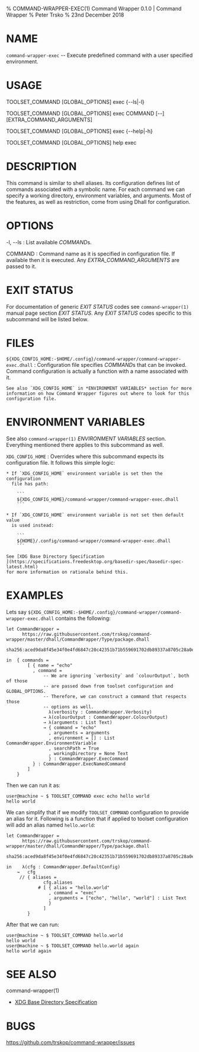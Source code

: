 % COMMAND-WRAPPER-EXEC(1) Command Wrapper 0.1.0 | Command Wrapper
% Peter Trsko
% 23nd December 2018


# NAME

`command-wrapper-exec` -- Execute predefined command with a user specified
environment.


# USAGE

TOOLSET\_COMMAND \[GLOBAL\_OPTIONS] exec {\--ls|-l}

TOOLSET\_COMMAND \[GLOBAL\_OPTIONS] exec COMMAND [\--] \[EXTRA\_COMMAND\_ARGUMENTS]

TOOLSET\_COMMAND \[GLOBAL\_OPTIONS] exec {\--help|-h}

TOOLSET\_COMMAND \[GLOBAL\_OPTIONS] help exec


# DESCRIPTION

This command is similar to shell aliases.  Its configuration defines list of
commands associated with a symbolic name.  For each command we can specify a
working directory, environment variables, and arguments.  Most of the features,
as well as restriction, come from using Dhall for configuration.


# OPTIONS

-l, \--ls
:   List available *COMMAND*s.

COMMAND
:   Command name as it is specified in configuration file.  If available then
    it is executed.  Any *EXTRA_COMMAND_ARGUMENTS* are passed to it.


# EXIT STATUS

For documentation of generic *EXIT STATUS* codes see `command-wrapper(1)`
manual page section *EXIT STATUS*.  Any *EXIT STATUS* codes specific to this
subcommand will be listed below.


# FILES

`${XDG_CONFIG_HOME:-$HOME/.config}/command-wrapper/command-wrapper-exec.dhall`
:   Configuration file specifies *COMMAND*s that can be invoked.  Command
    configuration is actually a function with a name associated with it.

    See also `XDG_CONFIG_HOME` in *ENVIRONMENT VARIABLES* section for more
    information on how Command Wrapper figures out where to look for this
    configuration file.


# ENVIRONMENT VARIABLES

See also `command-wrapper(1)` *ENVIRONMENT VARIABLES* section.  Everything
mentioned there applies to this subcommand as well.

`XDG_CONFIG_HOME`
:   Overrides where this subcommand expects its configuration file.  It follows
    this simple logic:

    * If `XDG_CONFIG_HOME` environment variable is set then the configuration
      file has path:

        ```
        ${XDG_CONFIG_HOME}/command-wrapper/command-wrapper-exec.dhall
        ```

    * If `XDG_CONFIG_HOME` environment variable is not set then default value
      is used instead:

        ```
        ${HOME}/.config/command-wrapper/command-wrapper-exec.dhall
        ```

    See [XDG Base Directory Specification
    ](https://specifications.freedesktop.org/basedir-spec/basedir-spec-latest.html)
    for more information on rationale behind this.


# EXAMPLES

Lets say
`${XDG_CONFIG_HOME:-$HOME/.config}/command-wrapper/command-wrapper-exec.dhall`
contains the following:

```
let CommandWrapper =
      https://raw.githubusercontent.com/trskop/command-wrapper/master/dhall/CommandWrapper/Type/package.dhall
      sha256:aced9da8f45e34f0e4fd6847c20c42351b71b559691702db89337a8705c28a0e

in  { commands =
        [ { name = "echo"
          , command =
              -- We are ignoring `verbosity` and `colourOutput`, both of those
              -- are passed down from toolset configuration and GLOBAL_OPTIONS.
              -- Therefore, we can construct a command that respects those
              -- options as well.
                λ(verbosity : CommandWrapper.Verbosity)
              → λ(colourOutput : CommandWrapper.ColourOutput)
              → λ(arguments : List Text)
              → { command = "echo"
                , arguments = arguments
                , environment = [] : List CommandWrapper.EnvironmentVariable
                , searchPath = True
                , workingDirectory = None Text
                } : CommandWrapper.ExecCommand
          } : CommandWrapper.ExecNamedCommand
        ]
    }
```

Then we can run it as:

```
user@machine ~ $ TOOLSET_COMMAND exec echo hello world
hello world
```

We can simplify that if we modify `TOOLSET_COMMAND` configuration to provide an
alias for it.  Following is a function that if applied to toolset configuration
will add an alias named `hello.world`:

```
let CommandWrapper =
      https://raw.githubusercontent.com/trskop/command-wrapper/master/dhall/CommandWrapper/Type/package.dhall
      sha256:aced9da8f45e34f0e4fd6847c20c42351b71b559691702db89337a8705c28a0e

in    λ(cfg : CommandWrapper.DefaultConfig)
    →   cfg
     // { aliases =
              cfg.aliases
            # [ { alias = "hello.world"
                , command = "exec"
                , arguments = ["echo", "hello", "world"] : List Text
                }
              ]
        }
```

After that we can run:

```
user@machine ~ $ TOOLSET_COMMAND hello.world
hello world
user@machine ~ $ TOOLSET_COMMAND hello.world again
hello world again
```


# SEE ALSO

command-wrapper(1)

* [XDG Base Directory Specification
  ](https://specifications.freedesktop.org/basedir-spec/basedir-spec-latest.html)


# BUGS

<https://github.com/trskop/command-wrapper/issues>
